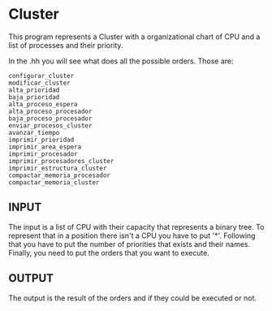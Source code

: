 # Cluster

This program represents a Cluster with a organizational chart of CPU and a list of processes and their priority.

In the .hh you will see what does all the possible orders. Those are:
```
configurar_cluster
modificar_cluster
alta_prioridad
baja_prioridad
alta_proceso_espera
alta_proceso_procesador
baja_proceso_procesador
enviar_procesos_cluster
avanzar_tiempo
imprimir_prioridad
imprimir_area_espera
imprimir_procesador
imprimir_procesadores_cluster
imprimir_estructura_cluster
compactar_memoria_procesador
compactar_memoria_cluster
```



## INPUT

The input is a list of CPU with their capacity that represents a binary tree. To represent that in a position there isn't a CPU you have to put '*'. Following that you have to put the number of priorities that exists and their names. Finally, you need to put the orders that you want to execute.

## OUTPUT

The output is the result of the orders and if they could be executed or not.
